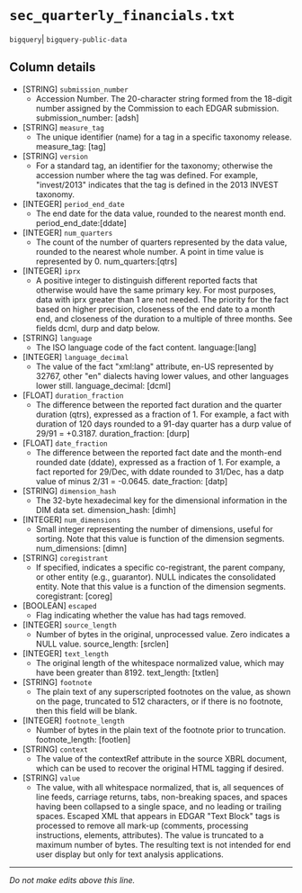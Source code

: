 # `sec_quarterly_financials.txt`
`bigquery`| `bigquery-public-data`

## Column details
* [STRING]    `submission_number`
  - Accession Number. The 20-character string formed from the 18-digit number assigned by the Commission to each EDGAR submission. submission_number: [adsh]
* [STRING]    `measure_tag`
  - The unique identifier (name) for a tag in a specific taxonomy release. measure_tag: [tag]
* [STRING]    `version`
  - For a standard tag, an identifier for the taxonomy; otherwise the accession number where the tag was defined. For example, \"invest/2013\" indicates that the tag is defined in the 2013 INVEST taxonomy.
* [INTEGER]   `period_end_date`
  - The end date for the data value, rounded to the nearest month end. period_end_date:[ddate]
* [INTEGER]   `num_quarters`
  - The count of the number of quarters represented by the data value, rounded to the nearest whole number. A point in time value is represented by 0. num_quarters:[qtrs]
* [INTEGER]   `iprx`
  - A positive integer to distinguish different reported facts that otherwise would have the same primary key. For most purposes, data with iprx greater than 1 are not needed. The priority for the fact based on higher precision, closeness of the end date to a month end, and closeness of the duration to a multiple of three months. See fields dcml, durp and datp below.
* [STRING]    `language`
  - The ISO language code of the fact content. language:[lang]
* [INTEGER]   `language_decimal`
  - The value of the fact \"xml:lang\" attribute, en-US represented by 32767, other \"en\" dialects having lower values, and other languages lower still. language_decimal: [dcml]
* [FLOAT]     `duration_fraction`
  - The difference between the reported fact duration and the quarter duration (qtrs), expressed as a fraction of 1. For example, a fact with duration of 120 days rounded to a 91-day quarter has a durp value of 29/91 = +0.3187. duration_fraction: [durp]
* [FLOAT]     `date_fraction`
  - The difference between the reported fact date and the month-end rounded date (ddate), expressed as a fraction of 1. For example, a fact reported for 29/Dec, with ddate rounded to 31/Dec, has a datp value of minus 2/31 = -0.0645. date_fraction: [datp]
* [STRING]    `dimension_hash`
  - The 32-byte hexadecimal key for the dimensional information in the DIM data set. dimension_hash: [dimh]
* [INTEGER]   `num_dimensions`
  - Small integer representing the number of dimensions, useful for sorting. Note that this value is function of the dimension segments. num_dimensions: [dimn]
* [STRING]    `coregistrant`
  - If specified, indicates a specific co-registrant, the parent company, or other entity (e.g., guarantor). NULL indicates the consolidated entity. Note that this value is a function of the dimension segments. coregistrant: [coreg]
* [BOOLEAN]   `escaped`
  - Flag indicating whether the value has had tags removed.
* [INTEGER]   `source_length`
  - Number of bytes in the original, unprocessed value. Zero indicates a NULL value. source_length: [srclen]
* [INTEGER]   `text_length`
  - The original length of the whitespace normalized value, which may have been greater than 8192. text_length: [txtlen]
* [STRING]    `footnote`
  - The plain text of any superscripted footnotes on the value, as shown on the page, truncated to 512 characters, or if there is no footnote, then this field will be blank.
* [INTEGER]   `footnote_length`
  - Number of bytes in the plain text of the footnote prior to truncation. footnote_length: [footlen]
* [STRING]    `context`
  - The value of the contextRef attribute in the source XBRL document, which can be used to recover the original HTML tagging if desired.
* [STRING]    `value`
  - The value, with all whitespace normalized, that is, all sequences of line feeds, carriage returns, tabs, non-breaking spaces, and spaces having been collapsed to a single space, and no leading or trailing spaces. Escaped XML that appears in EDGAR \"Text Block\" tags is processed to remove all mark-up (comments, processing instructions, elements, attributes). The value is truncated to a maximum number of bytes. The resulting text is not intended for end user display but only for text analysis applications.

-------------------------------------------------------------------------------
*Do not make edits above this line.*
